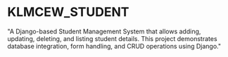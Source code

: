 # KLMCEW_STUDENT
"A Django-based Student Management System that allows adding, updating, deleting, and listing student details. This project demonstrates database integration, form handling, and CRUD operations using Django."
